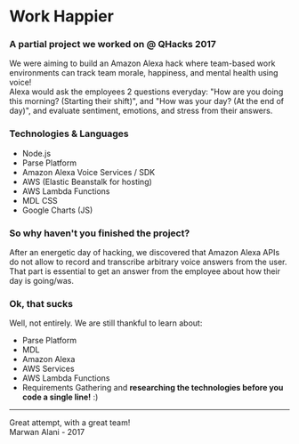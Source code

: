# Work Happier

### A partial project we worked on @ QHacks 2017

We were aiming to build an Amazon Alexa hack where team-based work environments can track team morale, happiness, and mental health using voice!  
Alexa would ask the employees 2 questions everyday: "How are you doing this morning? (Starting their shift)", and "How was your day? (At the end of day)", and evaluate sentiment, emotions, and stress from their answers.

### Technologies & Languages
- Node.js
- Parse Platform
- Amazon Alexa Voice Services / SDK
- AWS (Elastic Beanstalk for hosting)
- AWS Lambda Functions
- MDL CSS
- Google Charts (JS)

### So why haven't you finished the project?
After an energetic day of hacking, we discovered that Amazon Alexa APIs do not allow to record and transcribe arbitrary voice answers from the user. That part is essential to get an answer from the employee about how their day is going/was.

### Ok, that sucks
Well, not entirely. We are still thankful to learn about:
- Parse Platform
- MDL
- Amazon Alexa
- AWS Services
- AWS Lambda Functions
- Requirements Gathering and **researching the technologies before you code a single line!** :)

-----

Great attempt, with a great team!  
Marwan Alani - 2017
